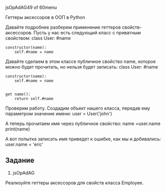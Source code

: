 
jsOpAdAG49 of 60menu

Геттеры аксессоров в ООП в Python

Давайте подробнее разберем применение геттеров свойств-аксессоров. Пусть у нас есть следующий класс с приватным свойством:
class User:
	#name 
	
	constructor(name):
		self.#name = name 
	


Давайте сделаем в этом классе публичное свойство name, которое можно будет прочитать, но нельзя будет записать:
class User:
	#name 
	
	constructor(name):
		self.#name = name 
	
	
	get name():
		return self.#name 
	


Проверим работу. Создадим объект нашего класса, передав ему параметром значение имени:
user = User('john') 

А теперь прочитаем имя через публичное свойство:
 name =user.name 
print(name) 

А вот попытка записать имя приведет к ошибке, как мы и добивались:
user.name = 'eric' 

## Задание

1. jsOpAdAG

Реализуйте геттеры аксессоров для свойств класса Employee.


